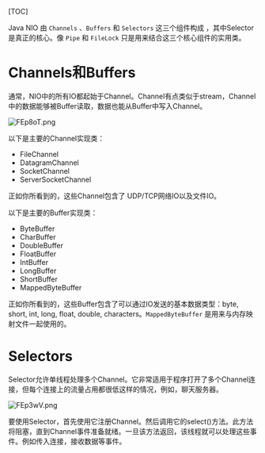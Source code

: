 [TOC]

Java NIO 由 `Channels` 、`Buffers` 和 `Selectors` 这三个组件构成 ，其中Selector是真正的核心。像 `Pipe` 和 `FileLock` 只是用来结合这三个核心组件的实用类。  

# Channels和Buffers

通常，NIO中的所有IO都起始于Channel。Channel有点类似于stream，Channel中的数据能够被Buffer读取，数据也能从Buffer中写入Channel。  

![FEp8oT.png](https://s1.ax1x.com/2018/11/27/FEp8oT.png)  

以下是主要的Channel实现类：  

- FileChannel
- DatagramChannel
- SocketChannel
- ServerSocketChannel

正如你所看到的，这些Channel包含了 UDP/TCP网络IO以及文件IO。  

以下是主要的Buffer实现类：  

- ByteBuffer
- CharBuffer
- DoubleBuffer
- FloatBuffer
- IntBuffer
- LongBuffer
- ShortBuffer
- MappedByteBuffer

正如你所看到的，这些Buffer包含了可以通过IO发送的基本数据类型：byte, short, int, long, float, double, characters。`MappedByteBuffer`  是用来与内存映射文件一起使用的。  

# Selectors

Selector允许单线程处理多个Channel。它非常适用于程序打开了多个Channel连接，但每个连接上的流量占用都很低这样的情况，例如，聊天服务器。  

![FEp3wV.png](https://s1.ax1x.com/2018/11/27/FEp3wV.png)  

要使用Selector，首先使用它注册Channel。然后调用它的select()方法。此方法将阻塞，直到Channel事件准备就绪。一旦该方法返回，该线程就可以处理这些事件。例如传入连接，接收数据等事件。





